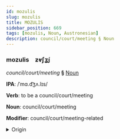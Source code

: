 ```yaml
---
id: mozulis
slug: mozulis
title: MOZULIS
sidebar_position: 669
tags: [mozulis, Noun, Austronesian]
description: council/court/meeting § Noun
---
```


### mozulis&emsp;<span kind="abugida">ƶⱴʃʓ́ȷ</span>

*council/court/meeting* **§** [Noun](../../tags/Noun)

**IPA**: /ˈmɑ.d͡ʒʌ.lɪs/

**Verb**: to be a council/court/meeting

**Noun**: council/court/meeting

**Modifier**: council/court/meeting-related

<details>
    <summary>Origin</summary>
    Indonesian majêlis  /maˈd͡ʒəlɪs/<br/>
    <em>Austronesian Language Family</em>
</details>